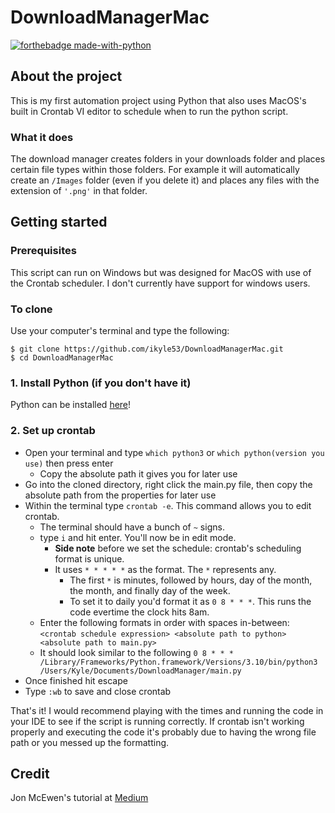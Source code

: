 # DownloadManagerMac
[![forthebadge made-with-python](http://ForTheBadge.com/images/badges/made-with-python.svg)](https://www.python.org/)  

## About the project

This is my first automation project using Python that also uses MacOS's built in Crontab VI editor to schedule when to
run the python script.

### What it does
The download manager creates folders in your downloads folder and places certain file types within those folders.
For example it will automatically create an `/Images` folder (even if you delete it) and places any files with the extension
of `'.png'` in that folder.

## Getting started

### Prerequisites

This script can run on Windows but was designed for MacOS with use of the Crontab scheduler. I don't currently have support
for windows users.

### To clone
Use your computer's terminal and type the following:

```
$ git clone https://github.com/ikyle53/DownloadManagerMac.git
$ cd DownloadManagerMac
```
### 1. Install Python (if you don't have it)
Python can be installed [here](https://www.python.org/downloads/)!

### 2. Set up crontab
- Open your terminal and type `which python3` or `which python(version you use)` then press enter 
  - Copy the absolute path it gives you for later use
- Go into the cloned directory, right click the main.py file, then copy the absolute path from the properties for later use
- Within the terminal type `crontab -e`. This command allows you to edit crontab.
  - The terminal should have a bunch of `~` signs.
  - type `i` and hit enter. You'll now be in edit mode.
    - **Side note** before we set the schedule: crontab's scheduling format is unique.
    - It uses `* * * * *` as the format. The `*` represents any.
      - The first `*` is minutes, followed by hours, day of the month, the month, and finally day of the week.
      - To set it to daily you'd format it as `0 8 * * *`. This runs the code evertime the clock hits 8am.
  - Enter the following formats in order with spaces in-between: `<crontab schedule expression> <absolute path to python> <absolute path to main.py>`
  - It should look similar to the following `0 8 * * * /Library/Frameworks/Python.framework/Versions/3.10/bin/python3 /Users/Kyle/Documents/DownloadManager/main.py`
- Once finished hit escape
- Type `:wb` to save and close crontab

That's it! I would recommend playing with the times and running the code in your IDE to see if the script is running correctly. If crontab isn't working
properly and executing the code it's probably due to having the wrong file path or you messed up the formatting.
  

## Credit
Jon McEwen's tutorial at [Medium](https://medium.com/geekculture/your-first-python-automation-project-6a7456b2d652)
